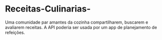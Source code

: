 # Receitas-Culinarias-
Uma comunidade par amantes da cozinha compartilharem, buscarem e avaliarem receitas. A API poderia ser usada por um app de planejamento de refeições.
